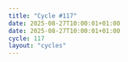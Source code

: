 ```yaml
---
title: "Cycle #117"
date: 2025-08-27T10:00:01+01:00
date: 2025-08-27T10:00:01+01:00
cycle: 117
layout: "cycles"
---
```

